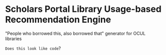 # Scholars Portal Library Usage-based Recommendation Engine

"People who borrowed this, also borrowed that" generator for OCUL libraries

`Does this look like code`?

